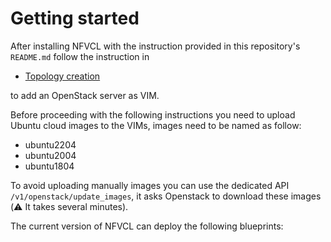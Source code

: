 # Getting started

After installing NFVCL with the instruction provided in this repository's `README.md` follow the instruction in

- [Topology creation](topology/topology_creation.md)

to add an OpenStack server as VIM.

Before proceeding with the following instructions you need to upload Ubuntu cloud images to the VIMs, images need to be named as follow:
* ubuntu2204
* ubuntu2004
* ubuntu1804

To avoid uploading manually images you can use the dedicated API `/v1/openstack/update_images`, it asks Openstack to download these images (⚠️ It takes several minutes).

The current version of NFVCL can deploy the following blueprints:

